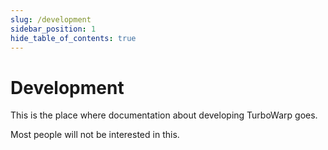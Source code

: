 ```yaml
---
slug: /development
sidebar_position: 1
hide_table_of_contents: true
---
```


# Development

This is the place where documentation about developing TurboWarp goes.

Most people will not be interested in this.
